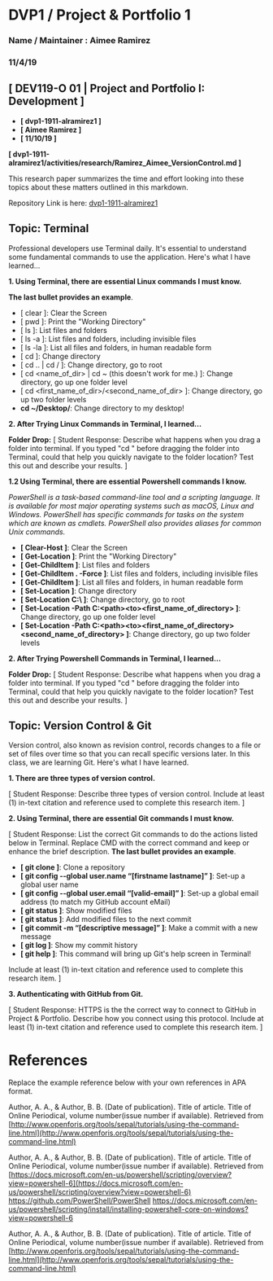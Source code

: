 # DVP1 / Project & Portfolio 1
### Name / Maintainer : Aimee Ramirez
### 11/4/19



## [ DEV119-O 01 | Project and Portfolio I: Development ] 

* **[ dvp1-1911-alramirez1 ]**
* **[ Aimee Ramirez ]**
* **[ 11/10/19 ]**

**[ dvp1-1911-alramirez1/activities/research/Ramirez_Aimee_VersionControl.md ]**

This research paper summarizes the time and effort looking into these topics about these matters outlined in this markdown. 

Repository Link is here: [dvp1-1911-alramirez1](https://github.com/ePortfolios/dvp1-1911-alramirez1)


## Topic: Terminal
Professional developers use Terminal daily. It's essential to understand some fundamental commands to use the application. Here's what I have learned...  

**1. Using Terminal, there are essential Linux commands I must know.**
 

**The last bullet provides an example**.

* [ clear ]: Clear the Screen 
* [ pwd ]: Print the "Working Directory"
* [ ls ]: List files and folders
* [ ls -a ]: List files and folders, including invisible files
* [ ls -la ]: List all files and folders, in human readable form
* [ cd ]: Change directory
* [ cd .. | cd / ]: Change directory, go to root
* [ cd <name_of_dir> | cd ~ (this doesn't work for me.) ]: Change directory, go up one folder level
* [ cd <first_name_of_dir>/<second_name_of_dir> ]: Change directory, go up two folder levels
* **cd ~/Desktop/**: Change directory to my desktop! 


**2. After Trying Linux Commands in Terminal, I learned...**

**Folder Drop:** [ Student Response: Describe what happens when you drag a folder into terminal. If you typed "cd " before dragging the folder into Terminal, could that help you quickly navigate to the folder location? Test this out and describe your results. ]
 

**1.2 Using Terminal, there are essential Powershell commands I know.**

*PowerShell is a task-based command-line tool and a scripting language. It is available for most major operating systems such as macOS, Linux and Windows. PowerShell has specific commands for tasks on the system which are known as cmdlets. PowerShell also provides aliases for common Unix commands.*


* **[ Clear-Host ]**: Clear the Screen 
* **[ Get-Location ]**: Print the "Working Directory"
* **[ Get-ChildItem ]**: List files and folders
* **[ Get-ChildItem . -Force ]**: List files and folders, including invisible files
* **[ Get-ChildItem  ]**: List all files and folders, in human readable form
* **[ Set-Location ]**: Change directory
* **[ Set-Location C:\ ]**: Change directory, go to root
* **[ Set-Location -Path C:\<path>\<to>\<first_name_of_directory> ]**: Change directory, go up one folder level
* **[  Set-Location -Path C:\<path>\<to>\<first_name_of_directory>\<second_name_of_directory> ]**: Change directory, go up two folder levels
 


**2. After Trying Powershell Commands in Terminal, I learned...**

**Folder Drop:** [ Student Response: Describe what happens when you drag a folder into terminal. If you typed "cd " before dragging the folder into Terminal, could that help you quickly navigate to the folder location? Test this out and describe your results. ]
 



## Topic: Version Control & Git
Version control, also known as revision control, records changes to a file or set of files over time so that you can recall specific versions later. In this class, we are learning Git. Here's what I have learned. 

**1. There are three types of version control.**

[ Student Response: Describe three types of version control. Include at least (1) in-text citation and reference used to complete this research item. ] 



**2. Using Terminal, there are essential Git commands I must know.**

[ Student Response: List the correct Git commands to do the actions listed below in Terminal. Replace CMD with the correct command and keep or enhance the brief description. **The last bullet provides an example**. 

* **[ git clone ]**: Clone a repository
* **[ git config --global user.name “[firstname lastname]” ]**: Set-up a global user name
* **[ git config --global user.email “[valid-email]” ]**: Set-up a global email address (to match my GitHub account eMail)
* **[ git status ]**: Show modified files
* **[ git status ]**: Add modified files to the next commit
* **[ git commit -m “[descriptive message]” ]**: Make a commit with a new message
* **[ git log ]**: Show my commit history
* **[ git help ]**: This command will bring up Git's help screen in Terminal!
    

Include at least (1) in-text citation and reference used to complete this research item. ] 



**3. Authenticating with GitHub from Git.**

[ Student Response: HTTPS is the the correct way to connect to GitHub in Project & Portfolio. Describe how you connect using this protocol. Include at least (1) in-text citation and reference used to complete this research item. ] 






# References

Replace the example reference below with your own references in APA format.


Author, A. A., & Author, B. B. (Date of publication). Title of article. Title of Online Periodical, volume number(issue number if available). Retrieved from
[http://www.openforis.org/tools/sepal/tutorials/using-the-command-line.html](http://www.openforis.org/tools/sepal/tutorials/using-the-command-line.html)

Author, A. A., & Author, B. B. (Date of publication). Title of article. Title of Online Periodical, volume number(issue number if available). Retrieved from
[https://docs.microsoft.com/en-us/powershell/scripting/overview?view=powershell-6](https://docs.microsoft.com/en-us/powershell/scripting/overview?view=powershell-6)
https://github.com/PowerShell/PowerShell
https://docs.microsoft.com/en-us/powershell/scripting/install/installing-powershell-core-on-windows?view=powershell-6

Author, A. A., & Author, B. B. (Date of publication). Title of article. Title of Online Periodical, volume number(issue number if available). Retrieved from
[http://www.openforis.org/tools/sepal/tutorials/using-the-command-line.html](http://www.openforis.org/tools/sepal/tutorials/using-the-command-line.html)


